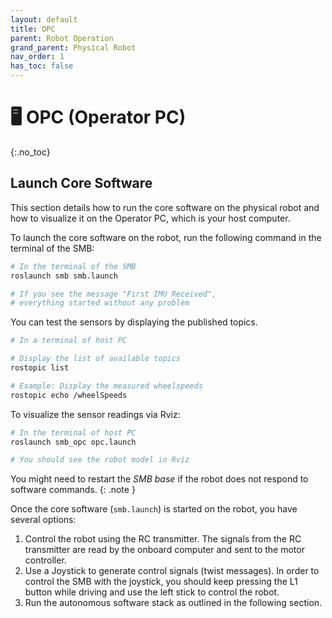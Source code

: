 ```yaml
---
layout: default
title: OPC
parent: Robot Operation
grand_parent: Physical Robot
nav_order: 1
has_toc: false
---
```


# 🖥️ OPC (Operator PC)
{:.no_toc}

## Launch Core Software

This section details how to run the core software on the physical robot and how to visualize it on the Operator PC, which is your host computer.

To launch the core software on the robot, run the following command in the terminal of the SMB:

```bash
# In the terminal of the SMB
roslaunch smb smb.launch

# If you see the message "First IMU Received",
# everything started without any problem
```


You can test the sensors by displaying the published topics.

```bash
# In a terminal of host PC

# Display the list of available topics
rostopic list

# Example: Display the measured wheelspeeds
rostopic echo /wheelSpeeds
```


To visualize the sensor readings via Rviz:

```bash
# In the terminal of host PC
roslaunch smb_opc opc.launch

# You should see the robot model in Rviz
```


You might need to restart the _SMB base_ if the robot does not respond to software commands.
{: .note }

Once the core software (`smb.launch`) is started on the robot, you have several options:

1. Control the robot using the RC transmitter. The signals from the RC transmitter are read by the onboard computer and sent to the motor controller.
2. Use a Joystick to generate control signals (twist messages). In order to control the SMB with the joystick, you should keep pressing the L1 button while driving and use the left stick to control the robot.
3. Run the autonomous software stack as outlined in the following section.
